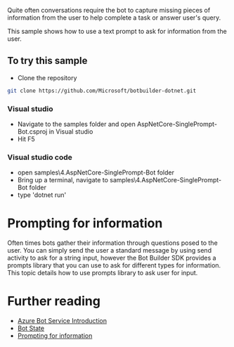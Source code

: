 ﻿Quite often conversations require the bot to capture missing pieces of information from the user to help complete a task or answer user's query. 

This sample shows how to use a text prompt to ask for information from the user. 

## To try this sample
- Clone the repository
```bash
git clone https://github.com/Microsoft/botbuilder-dotnet.git
```

### Visual studio
- Navigate to the samples folder and open AspNetCore-SinglePrompt-Bot.csproj in Visual studio 
- Hit F5

### Visual studio code
- open samples\4.AspNetCore-SinglePrompt-Bot folder
- Bring up a terminal, navigate to samples\4.AspNetCore-SinglePrompt-Bot folder
- type 'dotnet run'

# Prompting for information
Often times bots gather their information through questions posed to the user. You can simply send the user a standard message by using send activity to ask for a string input, however the Bot Builder SDK provides a prompts library that you can use to ask for different types for information. This topic details how to use prompts library to ask user for input.

# Further reading

- [Azure Bot Service Introduction](https://docs.microsoft.com/en-us/azure/bot-service/bot-service-overview-introduction?view=azure-bot-service-4.0)
- [Bot State](https://docs.microsoft.com/en-us/azure/bot-service/bot-builder-storage-concept?view=azure-bot-service-4.0)
- [Prompting for information](https://docs.microsoft.com/en-us/azure/bot-service/bot-builder-prompts?view=azure-bot-service-4.0&tabs=csharptab)
